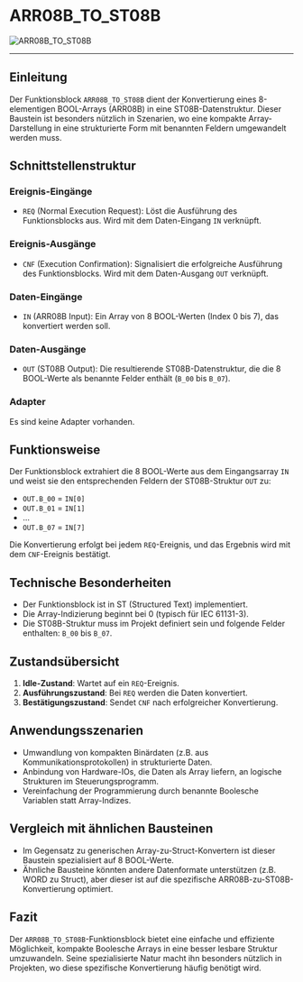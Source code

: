 # ARR08B_TO_ST08B

![ARR08B_TO_ST08B](https://github.com/user-attachments/assets/dbb9cd01-8bc0-495c-a0d8-33dfdba71876)

* * * * * * * * * *
## Einleitung
Der Funktionsblock `ARR08B_TO_ST08B` dient der Konvertierung eines 8-elementigen BOOL-Arrays (ARR08B) in eine ST08B-Datenstruktur. Dieser Baustein ist besonders nützlich in Szenarien, wo eine kompakte Array-Darstellung in eine strukturierte Form mit benannten Feldern umgewandelt werden muss.

## Schnittstellenstruktur

### **Ereignis-Eingänge**
- `REQ` (Normal Execution Request): Löst die Ausführung des Funktionsblocks aus. Wird mit dem Daten-Eingang `IN` verknüpft.

### **Ereignis-Ausgänge**
- `CNF` (Execution Confirmation): Signalisiert die erfolgreiche Ausführung des Funktionsblocks. Wird mit dem Daten-Ausgang `OUT` verknüpft.

### **Daten-Eingänge**
- `IN` (ARR08B Input): Ein Array von 8 BOOL-Werten (Index 0 bis 7), das konvertiert werden soll.

### **Daten-Ausgänge**
- `OUT` (ST08B Output): Die resultierende ST08B-Datenstruktur, die die 8 BOOL-Werte als benannte Felder enthält (`B_00` bis `B_07`).

### **Adapter**
Es sind keine Adapter vorhanden.

## Funktionsweise
Der Funktionsblock extrahiert die 8 BOOL-Werte aus dem Eingangsarray `IN` und weist sie den entsprechenden Feldern der ST08B-Struktur `OUT` zu:
- `OUT.B_00` = `IN[0]`
- `OUT.B_01` = `IN[1]`
- ...
- `OUT.B_07` = `IN[7]`

Die Konvertierung erfolgt bei jedem `REQ`-Ereignis, und das Ergebnis wird mit dem `CNF`-Ereignis bestätigt.

## Technische Besonderheiten
- Der Funktionsblock ist in ST (Structured Text) implementiert.
- Die Array-Indizierung beginnt bei 0 (typisch für IEC 61131-3).
- Die ST08B-Struktur muss im Projekt definiert sein und folgende Felder enthalten: `B_00` bis `B_07`.

## Zustandsübersicht
1. **Idle-Zustand**: Wartet auf ein `REQ`-Ereignis.
2. **Ausführungszustand**: Bei `REQ` werden die Daten konvertiert.
3. **Bestätigungszustand**: Sendet `CNF` nach erfolgreicher Konvertierung.

## Anwendungsszenarien
- Umwandlung von kompakten Binärdaten (z.B. aus Kommunikationsprotokollen) in strukturierte Daten.
- Anbindung von Hardware-IOs, die Daten als Array liefern, an logische Strukturen im Steuerungsprogramm.
- Vereinfachung der Programmierung durch benannte Boolesche Variablen statt Array-Indizes.

## Vergleich mit ähnlichen Bausteinen
- Im Gegensatz zu generischen Array-zu-Struct-Konvertern ist dieser Baustein spezialisiert auf 8 BOOL-Werte.
- Ähnliche Bausteine könnten andere Datenformate unterstützen (z.B. WORD zu Struct), aber dieser ist auf die spezifische ARR08B-zu-ST08B-Konvertierung optimiert.

## Fazit
Der `ARR08B_TO_ST08B`-Funktionsblock bietet eine einfache und effiziente Möglichkeit, kompakte Boolesche Arrays in eine besser lesbare Struktur umzuwandeln. Seine spezialisierte Natur macht ihn besonders nützlich in Projekten, wo diese spezifische Konvertierung häufig benötigt wird.
